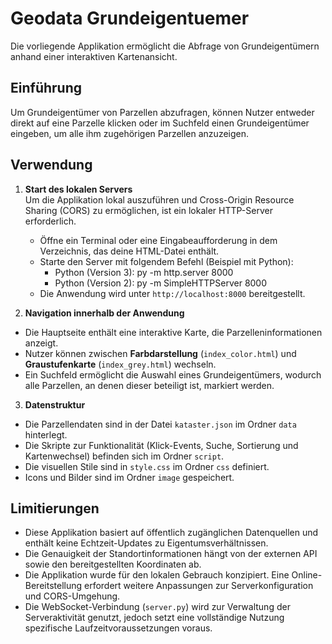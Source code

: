 # Geodata Grundeigentuemer
Die vorliegende Applikation ermöglicht die Abfrage von Grundeigentümern anhand einer interaktiven Kartenansicht.

## Einführung
Um Grundeigentümer von Parzellen abzufragen, können Nutzer entweder direkt auf eine Parzelle klicken oder im Suchfeld einen Grundeigentümer eingeben, um alle ihm zugehörigen Parzellen anzuzeigen. 

## Verwendung
1. **Start des lokalen Servers**  
   Um die Applikation lokal auszuführen und Cross-Origin Resource Sharing (CORS) zu ermöglichen, ist ein lokaler HTTP-Server erforderlich.
   - Öffne ein Terminal oder eine Eingabeaufforderung in dem Verzeichnis, das deine HTML-Datei enthält.
   - Starte den Server mit folgendem Befehl (Beispiel mit Python):
     - Python (Version 3): py -m http.server 8000
     - Python (Version 2): py -m SimpleHTTPServer 8000
   - Die Anwendung wird unter `http://localhost:8000` bereitgestellt.

3. **Navigation innerhalb der Anwendung**  
- Die Hauptseite enthält eine interaktive Karte, die Parzelleninformationen anzeigt.  
- Nutzer können zwischen **Farbdarstellung** (`index_color.html`) und **Graustufenkarte** (`index_grey.html`) wechseln.  
- Ein Suchfeld ermöglicht die Auswahl eines Grundeigentümers, wodurch alle Parzellen, an denen dieser beteiligt ist, markiert werden.

3. **Datenstruktur**  
- Die Parzellendaten sind in der Datei `kataster.json` im Ordner `data` hinterlegt.  
- Die Skripte zur Funktionalität (Klick-Events, Suche, Sortierung und Kartenwechsel) befinden sich im Ordner `script`.  
- Die visuellen Stile sind in `style.css` im Ordner `css` definiert.  
- Icons und Bilder sind im Ordner `image` gespeichert.

## Limitierungen
- Diese Applikation basiert auf öffentlich zugänglichen Datenquellen und enthält keine Echtzeit-Updates zu Eigentumsverhältnissen.  
- Die Genauigkeit der Standortinformationen hängt von der externen API sowie den bereitgestellten Koordinaten ab.  
- Die Applikation wurde für den lokalen Gebrauch konzipiert. Eine Online-Bereitstellung erfordert weitere Anpassungen zur Serverkonfiguration und CORS-Umgehung.  
- Die WebSocket-Verbindung (`server.py`) wird zur Verwaltung der Serveraktivität genutzt, jedoch setzt eine vollständige Nutzung spezifische Laufzeitvoraussetzungen voraus.
